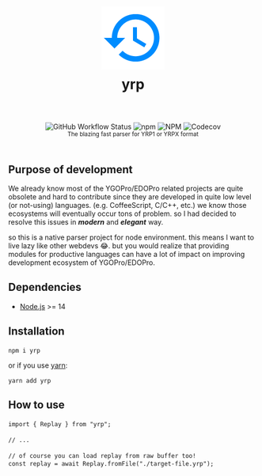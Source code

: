 <h1 align="center">
  <br />
  <img src="https://raw.githubusercontent.com/ygoreplay/yrp/master/res/logo.png" />
  <br />
  yrp
  <sup>
    <br />
    <br />
  </sup>
</h1>

<div align="center">
    <img alt="GitHub Workflow Status" src="https://img.shields.io/github/workflow/status/ygoreplay/yrp/CI?style=flat-square">
    <img alt="npm" src="https://img.shields.io/npm/v/yrp?style=flat-square">
    <img alt="NPM" src="https://img.shields.io/npm/l/yrp?style=flat-square">
    <img alt="Codecov" src="https://img.shields.io/codecov/c/github/ygoreplay/yrp?style=flat-square">
  <br />
  <sup>The blazing fast parser for YRP1 or YRPX format</sup>
  <br />
  <br />
</div>

## Purpose of development

We already know most of the YGOPro/EDOPro related projects are quite obsolete and hard to contribute since they are developed in quite low level (or not-using) languages. (e.g. CoffeeScript, C/C++, etc.) we know those ecosystems will eventually occur tons of problem. so I had decided to resolve this issues in _**modern**_ and _**elegant**_ way.

so this is a native parser project for node environment. this means I want to live lazy like other webdevs 😂. but you would  realize that providing modules for productive languages  can have a lot of impact on improving development ecosystem of YGOPro/EDOPro.

## Dependencies

- [Node.js](https://nodejs.org/) >= 14

## Installation

```
npm i yrp
```

or if you use [yarn](https://github.com/yarnpkg/berry):

```
yarn add yrp
```

## How to use

```tsx
import { Replay } from "yrp";

// ...

// of course you can load replay from raw buffer too!
const replay = await Replay.fromFile("./target-file.yrp");
```
